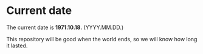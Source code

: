 # Current date

The current date is **1971.10.18.** (YYYY.MM.DD.)

This repository will be good when the world ends, so we will know how long it lasted.